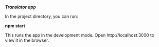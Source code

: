 **_Translator app_**

In the project directory, you can run:

**npm start**

This runs the app in the development mode. Open http://localhost:3000 to view it in the browser.